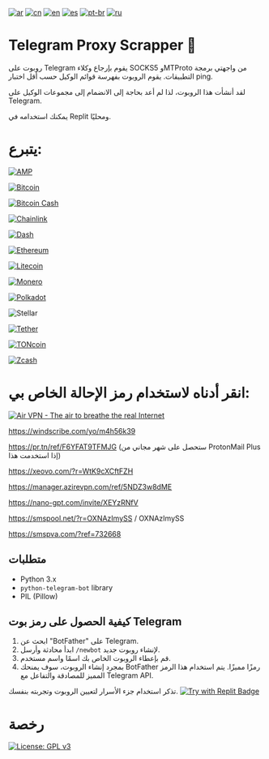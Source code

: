 [![ar](https://img.shields.io/badge/lang-ar-black.svg)](https://github.com/Banhogato/Telegram-Proxy-Scrapper/blob/main/README.ar.md)
[![cn](https://img.shields.io/badge/lang-cn-red.svg)](https://github.com/Banhogato/Telegram-Proxy-Scrapper/blob/main/README.cn.md)
[![en](https://img.shields.io/badge/lang-en-blue.svg)](https://github.com/Banhogato/Telegram-Proxy-Scrapper/edit/main/README.md)
[![es](https://img.shields.io/badge/lang-es-yellow.svg)](https://github.com/Banhogato/Telegram-Proxy-Scrapper/blob/main/README.es.md)
[![pt-br](https://img.shields.io/badge/lang-pt--br-green.svg)](https://github.com/Banhogato/Telegram-Proxy-Scrapper/blob/main/README.pt-br.md)
[![ru](https://img.shields.io/badge/lang-ru-white.svg)](https://github.com/Banhogato/Telegram-Proxy-Scrapper/blob/main/README.ru.md)

# Telegram Proxy Scrapper 🤖

روبوت على Telegram يقوم بإرجاع وكلاء SOCKS5 وMTProto من واجهتي برمجة التطبيقات. يقوم الروبوت بفهرسة قوائم الوكيل حسب أقل اختبار ping.

لقد أنشأت هذا الروبوت، لذا لم أعد بحاجة إلى الانضمام إلى مجموعات الوكيل على Telegram.

يمكنك استخدامه في Replit ومحليًا.

# يتبرع:

[![AMP](https://img.shields.io/badge/AMP-0x39586560E53DCA08d124B0e064f3c62C5d3099da-500050?style=for-the-badge&logo=amp&logoColor=white)](https://etherscan.io/address/0x39586560E53DCA08d124B0e064f3c62C5d3099da)

[![Bitcoin](https://img.shields.io/badge/Bitcoin-bc1qrek6np43y9gmnq02zdc72awrsga4mv7ysl6d8aer2hcwwm73t8yslhu30s-000?style=for-the-badge&logo=bitcoin&logoColor=white)](https://www.blockchain.com/btc/address/bc1qrek6np43y9gmnq02zdc72awrsga4mv7ysl6d8aer2hcwwm73t8yslhu30s)

[![Bitcoin Cash](https://img.shields.io/badge/Bitcoin%20Cash-15QdXkVGsXhxRtVkb1u2US21hRksMYrXN6-8DC351?style=for-the-badge&logo=bitcoincash&logoColor=white)](https://blockchair.com/bitcoin-cash/address/15QdXkVGsXhxRtVkb1u2US21hRksMYrXN6)

[![Chainlink](https://img.shields.io/badge/Chainlink-0x6848FcF06ab5847dCe80F41D60C3671058EE1C61-375BD2?style=for-the-badge&logo=chainlink&logoColor=white)](https://etherscan.io/address/0x6848FcF06ab5847dCe80F41D60C3671058EE1C61)

[![Dash](https://img.shields.io/badge/Dash-XuTDrcVfaqwfrMdkqcH9kzd37YSZSdhTkZ-008CE7?style=for-the-badge&logo=dash&logoColor=white)](https://explorer.dash.org/insight/address/XuTDrcVfaqwfrMdkqcH9kzd37YSZSdhTkZ)

[![Ethereum](https://img.shields.io/badge/Ethereum-0x6848FcF06ab5847dCe80F41D60C3671058EE1C61-3C3C3D?style=for-the-badge&logo=ethereum&logoColor=white)](https://etherscan.io/address/0x6848FcF06ab5847dCe80F41D60C3671058EE1C61)

[![Litecoin](https://img.shields.io/badge/Litecoin-ltc1qpax8azx06cqxhd807qc58qjwnhwlfyvgj95uge-A6A9AA?style=for-the-badge&logo=litecoin&logoColor=white)](https://blockchair.com/litecoin/address/ltc1qpax8azx06cqxhd807qc58qjwnhwlfyvgj95uge)

[![Monero](https://img.shields.io/badge/Monero-83si1JPoiyB8CpRxUjmkXRBsFaL4DndBtcoCzDysL3BjDMicPKWf7cXXZbVFkuTKHBSsgcKYDtSokBrHJZ5L5oud81nP5XM-9A8B7B?style=for-the-badge&logo=monero&logoColor=white)](https://moneroexplorer.org/search?value=83si1JPoiyB8CpRxUjmkXRBsFaL4DndBtcoCzDysL3BjDMicPKWf7cXXZbVFkuTKHBSsgcKYDtSokBrHJZ5L5oud81nP5XM)

[![Polkadot](https://img.shields.io/badge/Polkadot-16Dbrrz68CXS5hGFD8iYmLSUtDf7wfyzkpmzqZ58FcdX8ZYR-E6007A?style=for-the-badge&logo=polkadot&logoColor=white)](https://polkadot.subscan.io/account/16Dbrrz68CXS5hGFD8iYmLSUtDf7wfyzkpmzqZ58FcdX8ZYR)

![Stellar](https://img.shields.io/badge/Stellar-GBXPMALWU7EBZNA6AZKCSNLNVOYCWQVQBT4FDRX2MEGXOPYJGHFBX2WS-7D00FF?style=for-the-badge&logo=stellar&logoColor=white)

[![Tether](https://img.shields.io/badge/Tether-0x6848FcF06ab5847dCe80F41D60C3671058EE1C61-50AF95?style=for-the-badge&logo=tether&logoColor=white)](https://etherscan.io/address/0x6848FcF06ab5847dCe80F41D60C3671058EE1C61)

[![TONcoin](https://img.shields.io/badge/TONcoin-UQC006wiGYUtU3SpiCaGJUTq37UYaDvqJaJtBrbvLPL0IBo-265CB3?style=for-the-badge&logo=ton&logoColor=white)](https://tonscan.org/address/UQC006wiGYUtU3SpiCa-GJUTq37UYaDvqJaJtBrbvLPL0IBo)

[![Zcash](https://img.shields.io/badge/Zcash-zs1ucmw04kz5n4fsspm5xphjx8r7a9m62a0hsu8r0dk35y47xznqn6vq73ma44nr0r2emn6qcym363-F4B728?style=for-the-badge&logo=zcash&logoColor=black)](https://blockchair.com/zcash/address/zs1ucmw04kz5n4fsspm5xphjx8r7a9m62a0hsu8r0dk35y47xznqn6vq73ma44nr0r2emn6qcym363)

# انقر أدناه لاستخدام رمز الإحالة الخاص بي:

<a href="https://airvpn.org/?referred_by=722312" title="Air VPN - The air to breathe the real Internet"><img src="https://airvpn.org/images/promotional/banner_641x91.gif" alt="Air VPN - The air to breathe the real Internet"></a>

https://windscribe.com/yo/m4h56k39

https://pr.tn/ref/F6YFAT9TFMJG (ستحصل على شهر مجاني من ProtonMail Plus إذا استخدمت هذا)

https://xeovo.com/?r=WtK9cXCftFZH

https://manager.azirevpn.com/ref/5NDZ3w8dME

https://nano-gpt.com/invite/XEYzRNfV

https://smspool.net/?r=OXNAzImySS / OXNAzImySS

https://smspva.com/?ref=732668
## متطلبات
- Python 3.x
- `python-telegram-bot` library
- PIL (Pillow)

## كيفية الحصول على رمز بوت Telegram

1. ابحث عن "BotFather" على Telegram.
2. ابدأ محادثة وأرسل `/newbot` لإنشاء روبوت جديد.
3. قم بإعطاء الروبوت الخاص بك اسمًا واسم مستخدم.
4. بمجرد إنشاء الروبوت، سوف يمنحك BotFather رمزًا مميزًا. يتم استخدام هذا الرمز المميز للمصادقة والتفاعل مع Telegram API.

تذكر استخدام جزء الأسرار لتعيين الروبوت وتجربته بنفسك.
[![Try with Replit Badge](https://replit.com/badge?caption=Try%20with%20Replit)](https://repl.it/github/AntiWorkIncel/Telegram-Proxy-Scrapper)

# رخصة

[![License: GPL v3](https://img.shields.io/badge/License-GPLv3-blue.svg)](https://www.gnu.org/licenses/gpl-3.0)
